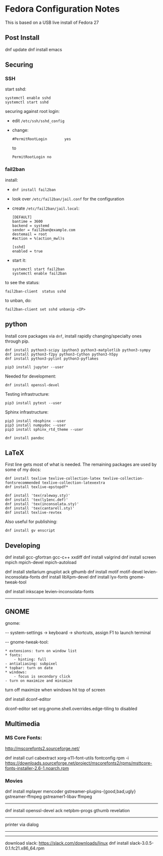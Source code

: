 # Fedora Configuration Notes

This is based on a USB live install of Fedora 27


## Post Install

dnf update
dnf install emacs


## Securing

### SSH

start sshd:
```
systemctl enable sshd
systemctl start sshd
```

securing against root login:

* edit `/etc/ssh/sshd_config`

* change:
  ```
  #PermitRootLogin        yes
  ```
  to
  ```
  PermitRootLogin no
  ```

### fail2ban

install:

* `dnf install fail2ban`

* look over `/etc/fail2ban/jail.conf` for the configuration

* create `/etc/fail2ban/jail.local`:
  ```
  [DEFAULT]
  bantime = 3600
  backend = systemd
  sender = fail2ban@example.com
  destemail = root
  #action = %(action_mwl)s

  [sshd]
  enabled = true
  ```

* start it:
  ```
  systemctl start fail2ban
  systemctl enable fail2ban
  ```

to see the status:
```
fail2ban-client  status sshd
```
to unban, do:
```
fail2ban-client set sshd unbanip <IP>
```


## python

Install core packages via `dnf`, install rapidly changing/specialty ones through
pip.

```
dnf install python3-scipy ipython3 python3-matplotlib python3-sympy 
dnf install python3-f2py python3-Cython python3-h5py
dnf install python3-pylint python3-pyflakes
```

```
pip3 install jupyter --user
```

Needed for development:
```
dnf install openssl-devel
```

Testing infrastructure:
```
pip3 install pytest --user
```

Sphinx infrastructure:
```
pip3 install nbsphinx --user
pip3 install numpydoc --user
pip3 install sphinx_rtd_theme --user

dnf install pandoc
```


## LaTeX

First line gets most of what is needed.  The remaining packages are used
by some of my docs:
```
dnf install texlive texlive-collection-latex texlive-collection-fontsrecommended texlive-collection-latexextra
dnf install texlive-epstopdf*

dnf install 'tex(raleway.sty)'
dnf install 'tex(ly1enc.def)'
dnf install 'tex(inconsolata.sty)'
dnf install 'tex(cantarell.sty)'
dnf install texlive-revtex
```

Also useful for publishing:
```
dnf install gv enscript
```




## Developing

dnf install gcc-gfortran gcc-c++
xxdiff
dnf install valgrind
dnf install screen
 mpich mpich-devel mpich-autoload




dnf install stellarium gnuplot
ack gthumb
dnf install motif motif-devel levien-inconsolata-fonts
dnf install libXpm-devel
dnf install lyx-fonts gnome-tweak-tool 

dnf install inkscape levien-inconsolata-fonts

----



## GNOME

gnome:

 -- system-settings -> keyboard -> shortcuts, assign F1 to launch terminal

 -- gnome-tweak-tool:

    * extensions: turn on window list
    * fonts:
        - hinting: full
	- antialiasing: subpixel
    * topbar: turn on date
    * windows:
        - focus is secondary click
	- turn on maximize and minimize


turn off maximize when windows hit top of screen

dnf install dconf-editor

dconf-editor
set org.gnome.shell.overrides.edge-tiling to disabled


## Multimedia


### MS Core Fonts:

http://mscorefonts2.sourceforge.net/

dnf install curl cabextract xorg-x11-font-utils fontconfig
rpm -i https://downloads.sourceforge.net/project/mscorefonts2/rpms/msttcore-fonts-installer-2.6-1.noarch.rpm

### Movies

dnf install mplayer mencoder gstreamer-plugins-{good,bad,ugly} gstreamer-ffmpeg gstreamer1-libav ffmpeg


----


dnf install openssl-devel ack netpbm-progs gthumb revelation

----

printer via dialog

----





----

download slack: https://slack.com/downloads/linux
dnf install slack-3.0.5-0.1.fc21.x86_64.rpm

